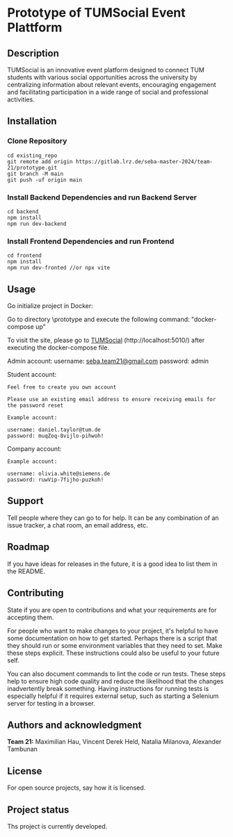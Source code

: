 # Prototype of TUMSocial Event Plattform

## Description
TUMSocial is an innovative event platform designed to connect TUM students with various social
opportunities across the university by centralizing information about relevant events, encouraging
engagement and facilitating participation in a wide range of social and professional activities.

## Installation

### Clone Repository
```
cd existing_repo
git remote add origin https://gitlab.lrz.de/seba-master-2024/team-21/prototype.git
git branch -M main
git push -uf origin main
```
### Install Backend Dependencies and run Backend Server
```
cd backend
npm install
npm run dev-backend
```

### Install Frontend Dependencies and run Frontend
```
cd frontend
npm install
npm run dev-fronted //or npx vite
```

## Usage

Go initialize project in Docker:

Go to directory \prototype and execute the following command: "docker-compose up"

To visit the site, please go to [TUMSocial](http://localhost:5010/) (http://localhost:5010/) after executing the docker-compose file.

Admin account:
    username: seba.team21@gmail.com
    password: admin

Student account:
    
    Feel free to create you own account

    Please use an existing email address to ensure receiving emails for the password reset

    Example account:

    username: daniel.taylor@tum.de
    password: muqZoq-8vijlo-pihwoh!

Company account:

    Example account:
    
    username: olivia.white@siemens.de
    password: ruwVip-7fijho-puzkoh!



## Support
Tell people where they can go to for help. It can be any combination of an issue tracker, a chat room, an email address, etc.

## Roadmap
If you have ideas for releases in the future, it is a good idea to list them in the README.

## Contributing
State if you are open to contributions and what your requirements are for accepting them.

For people who want to make changes to your project, it's helpful to have some documentation on how to get started. Perhaps there is a script that they should run or some environment variables that they need to set. Make these steps explicit. These instructions could also be useful to your future self.

You can also document commands to lint the code or run tests. These steps help to ensure high code quality and reduce the likelihood that the changes inadvertently break something. Having instructions for running tests is especially helpful if it requires external setup, such as starting a Selenium server for testing in a browser.

## Authors and acknowledgment
**Team 21:** Maximilian Hau, Vincent Derek Held, Natalia Milanova, Alexander Tambunan

## License
For open source projects, say how it is licensed.

## Project status
Ths project is currently developed.

